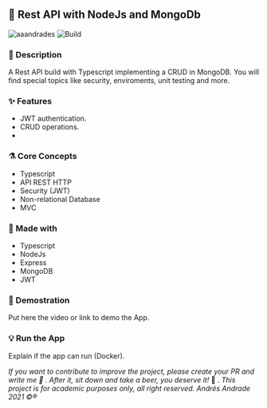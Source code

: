 ## :rocket: Rest API with NodeJs and MongoDb

![aaandrades](https://img.shields.io/badge/-Backend-blue)
![Build](https://img.shields.io/badge/-Working-brightgreen)

### :memo: Description
A Rest API build with Typescript implementing a CRUD in MongoDB. You will find special topics like security, enviroments, unit testing and more.

### :sparkles: Features
- JWT authentication.
- CRUD operations.
- 

### :alembic: Core Concepts
- Typescript
- API REST HTTP
- Security (JWT)
- Non-relational Database
- MVC 

### :construction: Made with
- Typescript
- NodeJs
- Express
- MongoDB
- JWT
  
### :hammer: Demostration
Put here the video or link to demo the App.

### :bulb: Run the App
Explain if the app can run (Docker).

*If you want to contribute to improve the project, please create your PR and write me :speech_balloon: . After it, sit down and take a beer, you deserve it!* :beers: .
*This project is for academic purposes only, all right reserved. Andrés Andrade 2021 :copyright::registered:*
